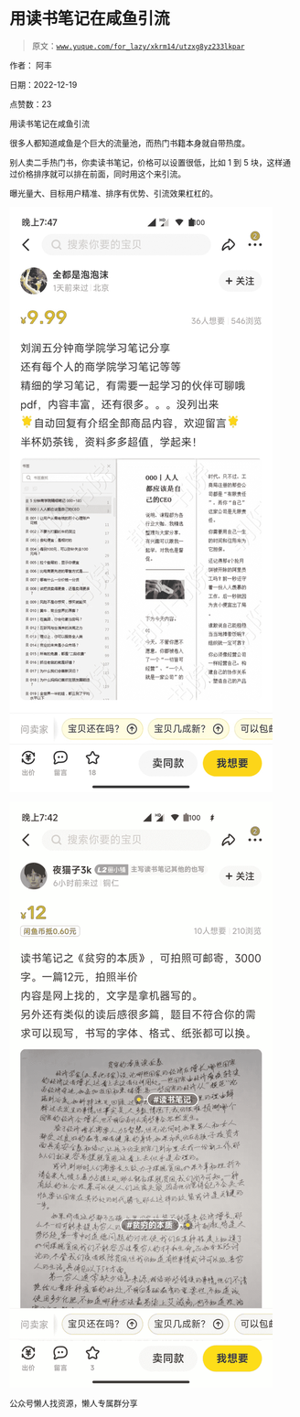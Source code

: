 # 用读书笔记在咸鱼引流

> 原文：[`www.yuque.com/for_lazy/xkrm14/utzxg8yz233lkpar`](https://www.yuque.com/for_lazy/xkrm14/utzxg8yz233lkpar)



作者： 阿丰



日期：2022-12-19



点赞数：23



用读书笔记在咸鱼引流



很多人都知道咸鱼是个巨大的流量池，而热门书籍本身就自带热度。



别人卖二手热门书，你卖读书笔记，价格可以设置很低，比如 1 到 5 块，这样通过价格排序就可以排在前面，同时用这个来引流。



曝光量大、目标用户精准、排序有优势、引流效果杠杠的。



![](img/52cb255d8214490145269f0e18ee46d1.png)



![](img/44efdf735667a632a28ee0b6308cb668.png)



公众号懒人找资源，懒人专属群分享

